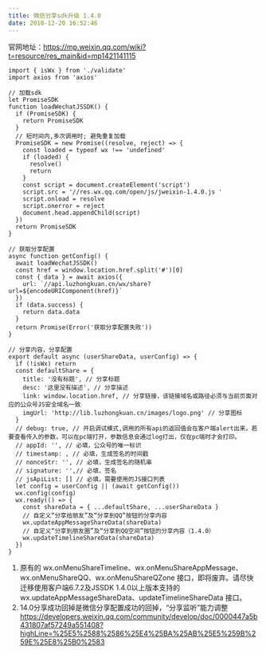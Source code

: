 ```yaml
---
title: 微信分享sdk升级 1.4.0
date: 2018-12-20 16:52:46
---
```

官网地址：https://mp.weixin.qq.com/wiki?t=resource/res_main&id=mp1421141115



```
import { isWx } from './validate'
import axios from 'axios'

// 加载sdk
let PromiseSDK
function loadWechatJSSDK() {
  if (PromiseSDK) {
    return PromiseSDK
  }
  // 短时间内,多次调用时; 避免重复加载
  PromiseSDK = new Promise((resolve, reject) => {
    const loaded = typeof wx !== 'undefined'
    if (loaded) {
      resolve()
      return
    }
    const script = document.createElement('script')
    script.src = '//res.wx.qq.com/open/js/jweixin-1.4.0.js '
    script.onload = resolve
    script.onerror = reject
    document.head.appendChild(script)
  })
  return PromiseSDK
}

// 获取分享配置
async function getConfig() {
  await loadWechatJSSDK()
  const href = window.location.href.split('#')[0]
  const { data } = await axios({
    url: `//api.luzhongkuan.cn/wx/share?url=${encodeURIComponent(href)}`
  })
  if (data.success) {
    return data.data
  }
  return Promise(Error('获取分享配置失败'))
}

// 分享内容，分享配置
export default async (userShareData, userConfig) => {
  if (!isWx) return
  const defaultShare = {
    title: '没有标题', // 分享标题
    desc: '这里没有描述', // 分享描述
    link: window.location.href, // 分享链接，该链接域名或路径必须与当前页面对应的公众号JS安全域名一致
    imgUrl: 'http://lib.luzhongkuan.cn/images/logo.png' // 分享图标
  }
  // debug: true, // 开启调试模式,调用的所有api的返回值会在客户端alert出来，若要查看传入的参数，可以在pc端打开，参数信息会通过log打出，仅在pc端时才会打印。
  // appId: '', // 必填，公众号的唯一标识
  // timestamp: , // 必填，生成签名的时间戳
  // nonceStr: '', // 必填，生成签名的随机串
  // signature: '',// 必填，签名
  // jsApiList: [] // 必填，需要使用的JS接口列表
  let config = userConfig || (await getConfig())
  wx.config(config)
  wx.ready(() => {
    const shareData = { ...defaultShare, ...userShareData }
    // 自定义“分享给朋友”及“分享到QQ”按钮的分享内容
    wx.updateAppMessageShareData(shareData)
    // 自定义“分享到朋友圈”及“分享到QQ空间”按钮的分享内容（1.4.0）
    wx.updateTimelineShareData(shareData)
  })
}

```


1. 原有的 wx.onMenuShareTimeline、wx.onMenuShareAppMessage、wx.onMenuShareQQ、wx.onMenuShareQZone 接口，即将废弃。请尽快迁移使用客户端6.7.2及JSSDK 1.4.0以上版本支持的 wx.updateAppMessageShareData、updateTimelineShareData 接口。
1. 14.0分享成功回掉是微信分享配置成功的回掉，“分享监听”能力调整 https://developers.weixin.qq.com/community/develop/doc/0000447a5b431807af57249a551408?highLine=%25E5%2588%2586%25E4%25BA%25AB%25E5%259B%259E%25E8%25B0%2583
  